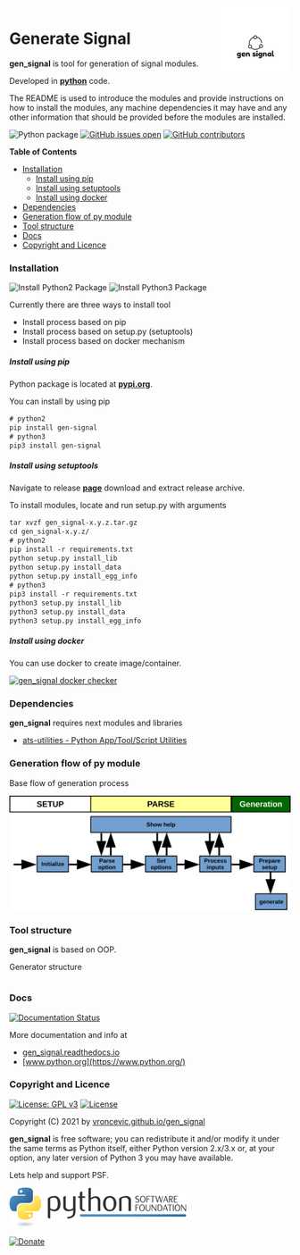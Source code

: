 <img align="right" src="https://raw.githubusercontent.com/vroncevic/gen_signal/dev/docs/gen_signal_logo.png" width="25%">

# Generate Signal

**gen_signal** is tool for generation of signal modules.

Developed in **[python](https://www.python.org/)** code.

The README is used to introduce the modules and provide instructions on
how to install the modules, any machine dependencies it may have and any
other information that should be provided before the modules are installed.

![Python package](https://github.com/vroncevic/gen_signal/workflows/Python%20package%20gen_signal/badge.svg?branch=main) [![GitHub issues open](https://img.shields.io/github/issues/vroncevic/gen_signal.svg)](https://github.com/vroncevic/gen_signal/issues) [![GitHub contributors](https://img.shields.io/github/contributors/vroncevic/gen_signal.svg)](https://github.com/vroncevic/gen_signal/graphs/contributors)

<!-- START doctoc generated TOC please keep comment here to allow auto update -->
<!-- DON'T EDIT THIS SECTION, INSTEAD RE-RUN doctoc TO UPDATE -->
**Table of Contents**

- [Installation](#installation)
    - [Install using pip](#install-using-pip)
    - [Install using setuptools](#install-using-setuptools)
    - [Install using docker](#install-using-docker)
- [Dependencies](#dependencies)
- [Generation flow of py module](#generation-flow-of-py-module)
- [Tool structure](#tool-structure)
- [Docs](#docs)
- [Copyright and Licence](#copyright-and-licence)

<!-- END doctoc generated TOC please keep comment here to allow auto update -->

### Installation

![Install Python2 Package](https://github.com/vroncevic/gen_signal/workflows/Install%20Python2%20Package%20gen_signal/badge.svg?branch=main) ![Install Python3 Package](https://github.com/vroncevic/gen_signal/workflows/Install%20Python3%20Package%20gen_signal/badge.svg?branch=main)

Currently there are three ways to install tool
* Install process based on pip
* Install process based on setup.py (setuptools)
* Install process based on docker mechanism

##### Install using pip

Python package is located at **[pypi.org](https://pypi.org/project/gen-signal/)**.

You can install by using pip
```
# python2
pip install gen-signal
# python3
pip3 install gen-signal
```

##### Install using setuptools

Navigate to release **[page](https://github.com/vroncevic/gen_signal/releases/)** download and extract release archive.

To install modules, locate and run setup.py with arguments
```
tar xvzf gen_signal-x.y.z.tar.gz
cd gen_signal-x.y.z/
# python2
pip install -r requirements.txt
python setup.py install_lib
python setup.py install_data
python setup.py install_egg_info
# python3
pip3 install -r requirements.txt
python3 setup.py install_lib
python3 setup.py install_data
python3 setup.py install_egg_info
```

##### Install using docker

You can use docker to create image/container.

[![gen_signal docker checker](https://github.com/vroncevic/gen_signal/workflows/gen_signal%20docker%20checker/badge.svg)](https://github.com/vroncevic/gen_signal/actions?query=workflow%3A%22gen_signal+docker+checker%22)

### Dependencies

**gen_signal** requires next modules and libraries

* [ats-utilities - Python App/Tool/Script Utilities](https://vroncevic.github.io/ats_utilities)

### Generation flow of py module

Base flow of generation process

![Generation flow](https://raw.githubusercontent.com/vroncevic/gen_signal/dev/docs/gen_signal_flow.png)

### Tool structure

**gen_signal** is based on OOP.

Generator structure

```

```

### Docs

[![Documentation Status](https://readthedocs.org/projects/gen_signal/badge/?version=latest)](https://gen_signal.readthedocs.io/projects/gen_signal/en/latest/?badge=latest)

More documentation and info at
* [gen_signal.readthedocs.io](https://gen_signal.readthedocs.io/en/latest/)
* [www.python.org](https://www.python.org/)

### Copyright and Licence

[![License: GPL v3](https://img.shields.io/badge/License-GPLv3-blue.svg)](https://www.gnu.org/licenses/gpl-3.0) [![License](https://img.shields.io/badge/License-Apache%202.0-blue.svg)](https://opensource.org/licenses/Apache-2.0)

Copyright (C) 2021 by [vroncevic.github.io/gen_signal](https://vroncevic.github.io/gen_signal)

**gen_signal** is free software; you can redistribute it and/or modify
it under the same terms as Python itself, either Python version 2.x/3.x or,
at your option, any later version of Python 3 you may have available.

Lets help and support PSF.

[![Python Software Foundation](https://raw.githubusercontent.com/vroncevic/gen_signal/dev/docs/psf-logo-alpha.png)](https://www.python.org/psf/)

[![Donate](https://www.paypalobjects.com/en_US/i/btn/btn_donateCC_LG.gif)](https://psfmember.org/index.php?q=civicrm/contribute/transact&reset=1&id=2)
